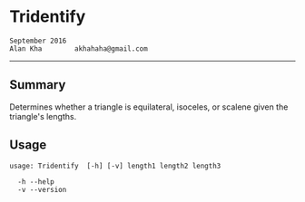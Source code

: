 Tridentify
=================================================
    September 2016
    Alan Kha        akhahaha@gmail.com
-------------------------------------------------

Summary
---------------
Determines whether a triangle is equilateral, isoceles, or scalene given the triangle's lengths.

Usage
---------------
    usage: Tridentify  [-h] [-v] length1 length2 length3

      -h --help
      -v --version
